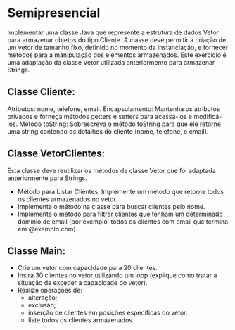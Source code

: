 # Semipresencial

Implementar uma classe Java que represente a estrutura de dados Vetor para armazenar objetos do tipo Cliente. A classe deve permitir a criação de um vetor de tamanho fixo, definido no momento da instanciação, e fornecer métodos para a manipulação dos elementos armazenados. Este exercício é uma adaptação da classe Vetor utilizada anteriormente para armazenar Strings.

## Classe Cliente:
Atributos: nome, telefone, email.
Encapsulamento: Mantenha os atributos privados e forneça métodos getters e setters para acessá-los e modificá-los.
Método toString: Sobrescreva o método toString para que ele retorne uma string contendo os detalhes do cliente (nome, telefone, e email).

## Classe VetorClientes:
Esta classe deve reutilizar os métodos da classe Vetor que foi adaptada anteriormente para Strings.
- Método para Listar Clientes: Implemente um método que retorne todos os clientes armazenados no vetor.
- Implemente o método na classe para buscar clientes pelo nome.
- Implemente o método para filtrar clientes que tenham um determinado domínio de email (por exemplo, todos os clientes com email que termina em @exemplo.com).

## Classe Main:
- Crie um vetor com capacidade para 20 clientes.
- Insira 30 clientes no vetor utilizando um loop (explique como tratar a situação de exceder a capacidade do vetor).
- Realize operações de:
    - alteração;
    - exclusão;
    - inserção de clientes em posições específicas do vetor.
    - liste todos os clientes armazenados.